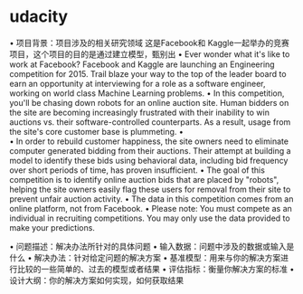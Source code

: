# udacity


•	项目背景：项目涉及的相关研究领域
这是Facebook和 Kaggle一起举办的竞赛项目，这个项目的目的是通过建立模型，甄别出
•	Ever wonder what it's like to work at Facebook? Facebook and Kaggle are launching an Engineering competition for 2015. Trail blaze your way to the top of the leader board to earn an opportunity at interviewing for a role as a software engineer, working on world class Machine Learning problems. 
•	In this competition, you'll be chasing down robots for an online auction site. Human bidders on the site are becoming increasingly frustrated with their inability to win auctions vs. their software-controlled counterparts. As a result, usage from the site's core customer base is plummeting.
•	
•	In order to rebuild customer happiness, the site owners need to eliminate computer generated bidding from their auctions. Their attempt at building a model to identify these bids using behavioral data, including bid frequency over short periods of time, has proven insufficient. 
•	The goal of this competition is to identify online auction bids that are placed by "robots", helping the site owners easily flag these users for removal from their site to prevent unfair auction activity. 
•	The data in this competition comes from an online platform, not from Facebook.
•	Please note: You must compete as an individual in recruiting competitions. You may only use the data provided to make your predictions. 


•	问题描述：解决办法所针对的具体问题
•	输入数据：问题中涉及的数据或输入是什么
•	解决办法：针对给定问题的解决方案
•	基准模型：用来与你的解决方案进行比较的一些简单的、过去的模型或者结果
•	评估指标：衡量你解决方案的标准
•	设计大纲：你的解决方案如何实现，如何获取结果

